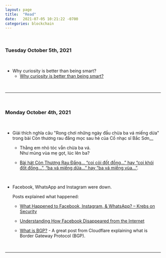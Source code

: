 ```yaml
---
layout: page
title:  "Read"
date:   2021-07-05 10:21:22 -0700
categories: blockchain
---
```


<br>

### Tuesday October 5th, 2021

<br>

- Why curiosity is better than being smart?
    - [Why curiosity is better than being smart?](https://durmonski.com/life-advice/curiosity-is-better-than-being-smart/)

<br>

---

<br>

### Monday October 4th, 2021

<br>

- Giải thích nghĩa câu "Rong chơi những ngày đầu chừa ba vá miếng dừa" trong bài Còn thương rau đắng mọc sau hè của Cố nhạc sĩ Bắc Sơn__

    - Thằng em nhỏ tóc vẫn chừa ba vá.  
        Như mủng vùa mẹ gọt, lúc lên ba?

    - [Bài hát Còn Thương Rau Đắng… “coi cỏi đốt đồng…” hay “coi khói đốt đồng…”, “ba vá miếng dừa…” hay “ba vá miểng vùa…”](https://nhacxua.vn/bai-hat-con-thuong-rau-dang-coi-coi-dot-dong-hay-coi-khoi-dot-dong-ba-va-mieng-dua-hay-ba-va-mieng-vua/).

<br>

- Facebook, WhatsApp and Instagram were down.

    Posts explained what happened:

    - [What Happened to Facebook, Instagram, & WhatsApp? – Krebs on Security](https://krebsonsecurity.com/2021/10/what-happened-to-facebook-instagram-whatsapp/)

    - [Understanding How Facebook Disappeared from the Internet](https://blog.cloudflare.com/october-2021-facebook-outage/)

    - [What is BGP?](https://www.cloudflare.com/learning/security/glossary/what-is-bgp/) - A great post from Cloudflare explaining what is Border Gateway Protocol (BGP).

<br>

---